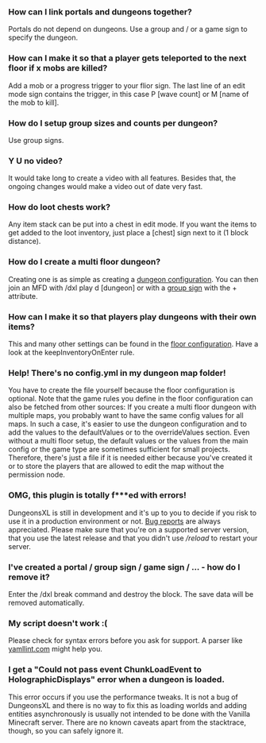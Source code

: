 ### How can I link portals and dungeons together?
Portals do not depend on dungeons. Use a group and / or a game sign to specify the dungeon.

### How can I make it so that a player gets teleported to the next floor if x mobs are killed?
Add a mob or a progress trigger to your flior sign. The last line of an edit mode sign contains the trigger, in this case P [wave count] or M [name of the mob to kill].

### How do I setup group sizes and counts per dungeon?
Use group signs.

### Y U no video?
It would take long to create a video with all features. Besides that, the ongoing changes would make a video out of date very fast.

### How do loot chests work?
Any item stack can be put into a chest in edit mode. If you want the items to get added to the loot inventory, just place a [chest] sign next to it (1 block distance).

### How do I create a multi floor dungeon?
Creating one is as simple as creating a [dungeon configuration](dungeon-configuration). You can then join an MFD with /dxl play d [dungeon] or with a [group sign](signs#group) with the + attribute.

### How can I make it so that players play dungeons with their own items?
This and many other settings can be found in the [floor configuration](floor-configuration). Have a look at the keepInventoryOnEnter rule.

### Help! There's no config.yml in my dungeon map folder!
You have to create the file yourself because the floor configuration is optional. Note that the game rules you define in the floor configuration can also be fetched from other sources: If you create a multi floor dungeon with multiple maps, you probably want to have the same config values for all maps. In such a case, it's easier to use the dungeon configuration and to add the values to the defaultValues or to the overrideValues section. Even without a multi floor setup, the default values or the values from the main config or the game type are sometimes sufficient for small projects. Therefore, there's just a file if it is needed either because you've created it or to store the players that are allowed to edit the map without the permission node.

### OMG, this plugin is totally f***ed with errors!
DungeonsXL is still in development and it's up to you to decide if you risk to use it in a production environment or not. [Bug reports](../issues) are always appreciated. Please make sure that you're on a supported server version, that you use the latest release and that you didn't use _/reload_ to restart your server.

### I've created a portal / group sign / game sign / ... - how do I remove it?
Enter the /dxl break command and destroy the block. The save data will be removed automatically.

### My script doesn't work :(
Please check for syntax errors before you ask for support. A parser like [yamllint.com](http://www.yamllint.com/) might help you.

### I get a "Could not pass event ChunkLoadEvent to HolographicDisplays" error when a dungeon is loaded.
This error occurs if you use the performance tweaks. It is not a bug of DungeonsXL and there is no way to fix this as loading worlds and adding entities asynchronously is usually not intended to be done with the Vanilla Minecraft server. There are no known caveats apart from the stacktrace, though, so you can safely ignore it.